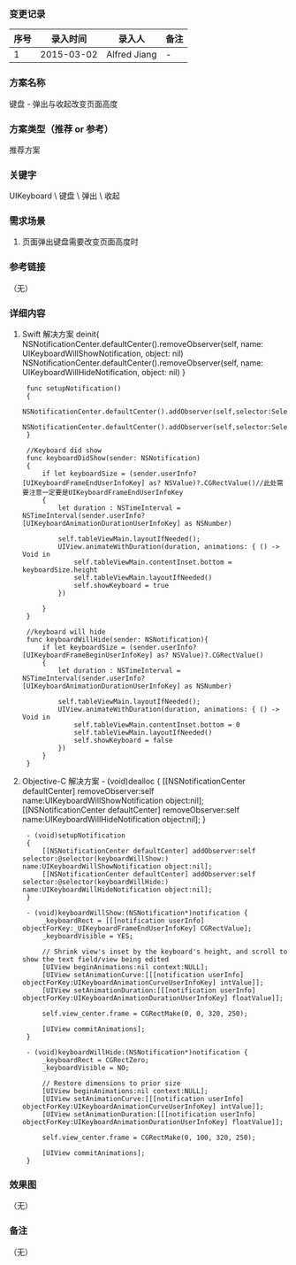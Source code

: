 ### 变更记录
| 序号 | 录入时间 | 录入人 | 备注 |
| -- | -- | -- | -- |
| 1 | 2015-03-02 | Alfred Jiang | - |

### 方案名称
键盘 - 弹出与收起改变页面高度

### 方案类型（推荐 or 参考）
推荐方案

### 关键字
UIKeyboard \ 键盘 \ 弹出 \ 收起

### 需求场景
1. 页面弹出键盘需要改变页面高度时

### 参考链接
（无）

### 详细内容
1. Swift 解决方案
       deinit{
            NSNotificationCenter.defaultCenter().removeObserver(self, name: UIKeyboardWillShowNotification, object: nil)
            NSNotificationCenter.defaultCenter().removeObserver(self, name: UIKeyboardWillHideNotification, object: nil)
        }

        func setupNotification()
        {
            NSNotificationCenter.defaultCenter().addObserver(self,selector:Selector("keyboardDidShow:"),name:UIKeyboardWillShowNotification,object:nil)
            NSNotificationCenter.defaultCenter().addObserver(self,selector:Selector("keyboardWillHide:"),name:UIKeyboardWillHideNotification,object:nil)
        }

        //Keyboard did show
        func keyboardDidShow(sender: NSNotification)
        {
            if let keyboardSize = (sender.userInfo?[UIKeyboardFrameEndUserInfoKey] as? NSValue)?.CGRectValue()//此处需要注意一定要是UIKeyboardFrameEndUserInfoKey
            {
                let duration : NSTimeInterval = NSTimeInterval(sender.userInfo?[UIKeyboardAnimationDurationUserInfoKey] as NSNumber)

                self.tableViewMain.layoutIfNeeded();
                UIView.animateWithDuration(duration, animations: { () -> Void in
                    self.tableViewMain.contentInset.bottom = keyboardSize.height
                    self.tableViewMain.layoutIfNeeded()
                    self.showKeyboard = true
                })

            }
        }

        //keyboard will hide
        func keyboardWillHide(sender: NSNotification){
            if let keyboardSize = (sender.userInfo?[UIKeyboardFrameBeginUserInfoKey] as? NSValue)?.CGRectValue()
            {
                let duration : NSTimeInterval = NSTimeInterval(sender.userInfo?[UIKeyboardAnimationDurationUserInfoKey] as NSNumber)

                self.tableViewMain.layoutIfNeeded();
                UIView.animateWithDuration(duration, animations: { () -> Void in
                    self.tableViewMain.contentInset.bottom = 0
                    self.tableViewMain.layoutIfNeeded()
                    self.showKeyboard = false
                })
            }
        }
2. Objective-C 解决方案
        - (void)dealloc
        {
            [[NSNotificationCenter defaultCenter] removeObserver:self name:UIKeyboardWillShowNotification object:nil];
            [[NSNotificationCenter defaultCenter] removeObserver:self name:UIKeyboardWillHideNotification object:nil];
        }

        - (void)setupNotification
        {
            [[NSNotificationCenter defaultCenter] addObserver:self selector:@selector(keyboardWillShow:) name:UIKeyboardWillShowNotification object:nil];
            [[NSNotificationCenter defaultCenter] addObserver:self selector:@selector(keyboardWillHide:) name:UIKeyboardWillHideNotification object:nil];
        }

        - (void)keyboardWillShow:(NSNotification*)notification {
            _keyboardRect = [[[notification userInfo] objectForKey:_UIKeyboardFrameEndUserInfoKey] CGRectValue];
            _keyboardVisible = YES;

            // Shrink view's inset by the keyboard's height, and scroll to show the text field/view being edited
            [UIView beginAnimations:nil context:NULL];
            [UIView setAnimationCurve:[[[notification userInfo] objectForKey:UIKeyboardAnimationCurveUserInfoKey] intValue]];
            [UIView setAnimationDuration:[[[notification userInfo] objectForKey:UIKeyboardAnimationDurationUserInfoKey] floatValue]];

            self.view_center.frame = CGRectMake(0, 0, 320, 250);

            [UIView commitAnimations];
        }

        - (void)keyboardWillHide:(NSNotification*)notification {
            _keyboardRect = CGRectZero;
            _keyboardVisible = NO;

            // Restore dimensions to prior size
            [UIView beginAnimations:nil context:NULL];
            [UIView setAnimationCurve:[[[notification userInfo] objectForKey:UIKeyboardAnimationCurveUserInfoKey] intValue]];
            [UIView setAnimationDuration:[[[notification userInfo] objectForKey:UIKeyboardAnimationDurationUserInfoKey] floatValue]];

            self.view_center.frame = CGRectMake(0, 100, 320, 250);

            [UIView commitAnimations];
        }


### 效果图
（无）

### 备注
（无）
